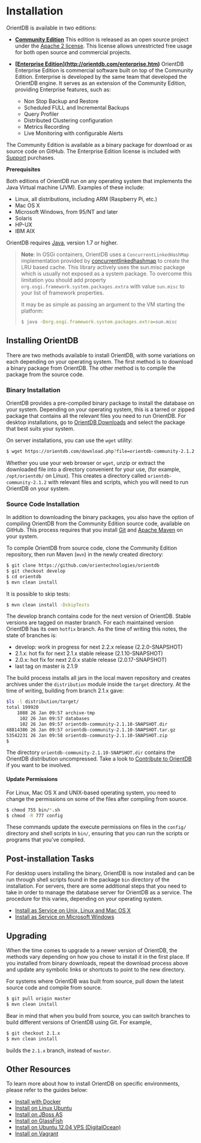 <!-- proofread 2015-12-10 SAM -->
# Installation

OrientDB is available in two editions:

- **[Community Edition](http://orientdb.com/orientdb/)** This edition is released as an open source project under the [Apache 2 license](http://www.apache.org/licenses/LICENSE-2.0.html). This license allows unrestricted free usage for both open source and commercial projects.

- **[[Enterprise Edition](http://orientdb.com/orientdb-enterprise/)](http://orientdb.com/enterprise.htm)** OrientDB Enterprise Edition is commercial software built on top of the Community Edition. Enterprise is developed by the same team that developed the OrientDB engine. It serves as an extension of the Community Edition, providing Enterprise features, such as:

    - Non Stop Backup and Restore
    - Scheduled FULL and Incremental Backups
    - Query Profiler
    - Distributed Clustering configuration
    - Metrics Recording
    - Live Monitoring with configurable Alerts


The Community Edition is available as a binary package for download or as source code on GitHub.  The Enterprise Edition license is included with [Support](http://orientdb.com/support/) purchases.

**Prerequisites**

Both editions of OrientDB run on any operating system that implements the Java Virtual machine (JVM).  Examples of these include:

- Linux, all distributions, including ARM (Raspberry Pi, etc.)
- Mac OS X
- Microsoft Windows, from 95/NT and later
- Solaris
- HP-UX
- IBM AIX

OrientDB requires [Java](http://www.java.com/en/download), version 1.7 or higher.


>**Note**: In OSGi containers, OrientDB uses a `ConcurrentLinkedHashMap` implementation provided by [concurrentlinkedhashmap](https://code.google.com/p/concurrentlinkedhashmap/) to create the LRU based cache. This library actively uses the sun.misc package which is usually not exposed as a system package. To overcome this limitation you should add property `org.osgi.framework.system.packages.extra` with value `sun.misc` to your list of framework properties.
>
>It may be as simple as passing an argument to the VM starting the platform: 
>
>```sh
>$ java -Dorg.osgi.framework.system.packages.extra=sun.misc
>```

## Installing OrientDB

There are two methods available to install OrientDB, with some variations on each depending on your operating system. The first method is to download a binary package from OrientDB. The other method is to compile the package from the source code.


### Binary Installation

OrientDB provides a pre-compiled binary package to install the database on your system.  Depending on your operating system, this is a tarred or zipped package that contains all the relevant files you need to run OrientDB. For desktop installations, go to [OrientDB Downloads](http://orientdb.com/download/) and select the package that best suits your system.

On server installations, you can use the `wget` utility:

```sh
$ wget https://orientdb.com/download.php?file=orientdb-community-2.1.2.tar.gz
```

Whether you use your web browser or `wget`, unzip or extract the downloaded file into a directory convenient for your use, (for example, `/opt/orientdb/` on Linux).  This creates a directory called `orientdb-community-2.1.2` with relevant files and scripts, which you will need to run OrientDB on your system.

### Source Code Installation

In addition to downloading the binary packages, you also have the option of compiling OrientDB from the Community Edition source code, available on GitHub.  This process requires that you install [Git](http://www.git-scm.com/) and [Apache Maven](https://maven.apache.org/) on your system.

To compile OrientDB from source code, clone the Community Edition repository, then run Maven (`mvn`) in the newly created directory:

```sh
$ git clone https://github.com/orientechnologies/orientdb
$ git checkout develop
$ cd orientdb
$ mvn clean install
```

It is possible to skip tests:
```sh
$ mvn clean install -DskipTests
```

The develop branch contains code for the next version of OrientDB. Stable versions are tagged on master branch.
For each maintained version OrientDB has its own `hotfix` branch.
As the time of writing this notes, the state of branches is:

* develop: work in progress for next 2.2.x release (2.2.0-SNAPSHOT)
* 2.1.x: hot fix for next 2.1.x stable release (2.1.10-SNAPSHOT)
* 2.0.x: hot fix for next 2.0.x stable release (2.0.17-SNAPSHOT)
* last tag on master is 2.1.9  

The build process installs all jars in the local maven repository and creates archives under the `distribution` module inside the `target` directory. At the time of writing, building from branch 2.1.x gave: 
```sh
$ls -l distribution/target/
total 199920
    1088 26 Jan 09:57 archive-tmp
     102 26 Jan 09:57 databases
     102 26 Jan 09:57 orientdb-community-2.1.10-SNAPSHOT.dir
48814386 26 Jan 09:57 orientdb-community-2.1.10-SNAPSHOT.tar.gz
53542231 26 Jan 09:58 orientdb-community-2.1.10-SNAPSHOT.zip
$
```
The directory `orientdb-community-2.1.10-SNAPSHOT.dir` contains the OrientDB distribution uncompressed.
Take a look to [Contribute to OrientDB](Contribute-to-OrientDB.md) if you want to be involved.


#### Update Permissions

For Linux, Mac OS X and UNIX-based operating system, you need to change the permissions on  some of the files after compiling from source.

```sh
$ chmod 755 bin/*.sh
$ chmod -R 777 config
```

These commands update the execute permissions on files in the `config/` directory and shell scripts in `bin/`, ensuring that you can run the scripts or programs that you've compiled.

## Post-installation Tasks

For desktop users installing the binary, OrientDB is now installed and can be run through shell scripts found in the package `bin` directory of the installation.  For servers, there are some additional steps that you need to take in order to manage the database server for OrientDB as a service.  The procedure for this varies, depending on your operating system.

- [Install as Service on Unix, Linux and Mac OS X](Unix-Service.md)
- [Install as Service on Microsoft Windows](Windows-Service.md)

## Upgrading

When the time comes to upgrade to a newer version of OrientDB, the methods vary depending on how you chose to install it in the first place.  If you installed from binary downloads, repeat the download process above and update any symbolic links or shortcuts to point to the new directory.

For systems where OrientDB was built from source, pull down the latest source code and compile from source.

```sh
$ git pull origin master
$ mvn clean install
```

Bear in mind that when you build from source, you can switch branches to build different versions of OrientDB using Git.  For example,

```sh
$ git checkout 2.1.x
$ mvn clean install
```

builds the `2.1.x` branch, instead of `master`.


## Other Resources

To learn more about how to install OrientDB on specific environments, please refer to the guides below:

- [Install with Docker](Docker-Home.md)
- [Install on Linux Ubuntu](http://famvdploeg.com/blog/2013/01/setting-up-an-orientdb-server-on-ubuntu/)
- [Install on JBoss AS](http://team.ops4j.org/wiki/display/ORIENT/Installation+on+JBoss+AS)
- [Install on GlassFish](http://team.ops4j.org/wiki/display/ORIENT/Installation+on+GlassFish)
- [Install on Ubuntu 12.04 VPS (DigitalOcean)](https://www.digitalocean.com/community/articles/how-to-install-and-use-orientdb-on-an-ubuntu-12-04-vps)
- [Install on Vagrant](https://bitbucket.org/nuspy/vagrant-orientdb-with-tinkerpop/overview)
